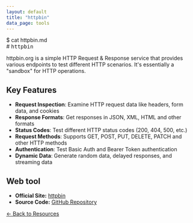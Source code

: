 ```yaml
---
layout: default
title: "httpbin"
data_page: tools
---
```


<div class="terminal-header">
  <span class="prompt">$</span> <span class="cmd">cat httpbin.md</span>
</div>
# <span style="font-family: 'Fira Mono', monospace;">httpbin</span>

<p>httpbin.org is a simple HTTP Request & Response service that provides various endpoints to test different HTTP scenarios. It's essentially a "sandbox" for HTTP operations.</p>

## Key Features
- **Request Inspection**: Examine HTTP request data like headers, form data, and cookies
- **Response Formats**: Get responses in JSON, XML, HTML and other formats
- **Status Codes**: Test different HTTP status codes (200, 404, 500, etc.)
- **Request Methods**: Supports GET, POST, PUT, DELETE, PATCH and other HTTP methods
- **Authentication**: Test Basic Auth and Bearer Token authentication
- **Dynamic Data**: Generate random data, delayed responses, and streaming data

<div class="resource-card">
  <h2>Web tool</h2>
  <ul>
    <li><strong>Official Site:</strong> <a href="https://httpbin.org/" target="_blank">httpbin</a></li>
    <li><strong>Source Code:</strong> <a href="https://github.com/postmanlabs/httpbin" target="_blank">GitHub Repository</a></li>
  </ul>
</div>

<a href="/resources" class="back-link">&#8592; Back to Resources</a>